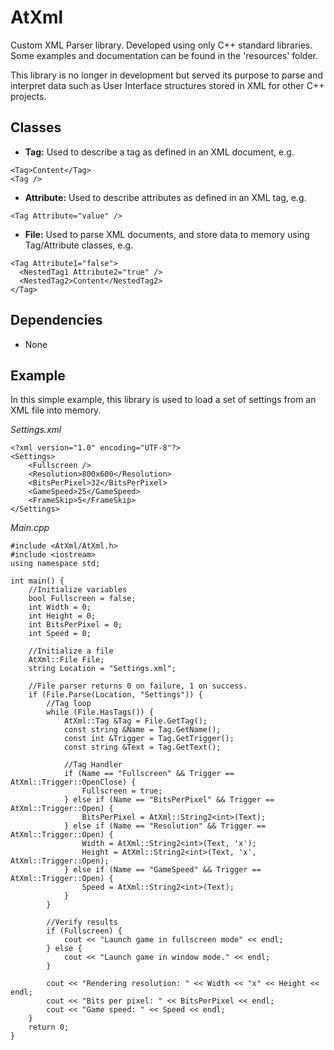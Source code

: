 # AtXml 

Custom XML Parser library. Developed using only C++ standard libraries. Some examples and documentation can be found in the 'resources' folder.

This library is no longer in development but served its purpose to parse and interpret data such as User Interface structures stored in XML for other C++ projects.

## Classes
- **Tag:** Used to describe a tag as defined in an XML document, e.g.
```
<Tag>Content</Tag>
<Tag />
```
- **Attribute:** Used to describe attributes as defined in an XML tag, e.g.
```
<Tag Attribute="value" />
```
- **File:** Used to parse XML documents, and store data to memory using Tag/Attribute classes, e.g.
```
<Tag Attribute1="false">
  <NestedTag1 Attribute2="true" />
  <NestedTag2>Content</NestedTag2>
</Tag>
```

## Dependencies
- None

## Example

In this simple example, this library is used to load a set of settings from an XML file into memory.

*Settings.xml*
```
<?xml version="1.0" encoding="UTF-8"?>
<Settings>
	<Fullscreen />
	<Resolution>800x600</Resolution>
	<BitsPerPixel>32</BitsPerPixel>
	<GameSpeed>25</GameSpeed>
	<FrameSkip>5</FrameSkip>
</Settings>
```

*Main.cpp*
```
#include <AtXml/AtXml.h>
#include <iostream>
using namespace std;

int main() {
    //Initialize variables
    bool Fullscreen = false;
    int Width = 0;
    int Height = 0;
    int BitsPerPixel = 0;
    int Speed = 0;

    //Initialize a file
    AtXml::File File;
    string Location = "Settings.xml";

    //File parser returns 0 on failure, 1 on success.
    if (File.Parse(Location, "Settings")) {
        //Tag loop
        while (File.HasTags()) {
            AtXml::Tag &Tag = File.GetTag();
            const string &Name = Tag.GetName();
            const int &Trigger = Tag.GetTrigger();
            const string &Text = Tag.GetText();

            //Tag Handler
            if (Name == "Fullscreen" && Trigger == AtXml::Trigger::OpenClose) {
                Fullscreen = true;
            } else if (Name == "BitsPerPixel" && Trigger == AtXml::Trigger::Open) {
                BitsPerPixel = AtXml::String2<int>(Text);
            } else if (Name == "Resolution" && Trigger == AtXml::Trigger::Open) {
                Width = AtXml::String2<int>(Text, 'x');
                Height = AtXml::String2<int>(Text, 'x', AtXml::Trigger::Open);
            } else if (Name == "GameSpeed" && Trigger == AtXml::Trigger::Open) {
                Speed = AtXml::String2<int>(Text);
            }
        }

        //Verify results
        if (Fullscreen) {
            cout << "Launch game in fullscreen mode" << endl;
        } else {
            cout << "Launch game in window mode." << endl;
        }

        cout << "Rendering resolution: " << Width << "x" << Height << endl;
        cout << "Bits per pixel: " << BitsPerPixel << endl;
        cout << "Game speed: " << Speed << endl;
    }
    return 0;
}
```
